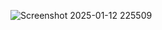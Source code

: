 ![Screenshot 2025-01-12 225509](https://github.com/user-attachments/assets/729d1971-a9a5-45bd-9c84-4e498331552a)
